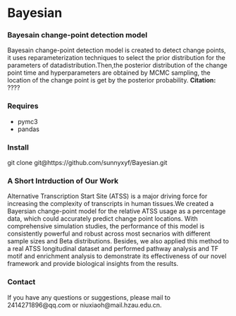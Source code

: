 # Bayesian
<h3>Bayesain change-point detection model</h3>
Bayesain change-point detection model  is created to detect change points, it  uses
reparameterization techniques to select the prior distribution for the parameters of 
datadistribution.Then,the posterior distribution of the change point time and hyperparameters
are obtained by MCMC sampling, the location of the change point is get by the posterior probability.
<strong>Citation:</strong> ????

<h3>Requires</h3>
<ul>
<li>pymc3</li>
<li>pandas</li>
</ul>
<h3>Install</h3>
git clone git@https://github.com/sunnyxyf/Bayesian.git
<h3>A Short Intrduction of Our Work</h3>
Alternative Transcription Start Site (ATSS) is a major driving force for increasing the complexity
of transcripts in human tissues.We created a Bayersian change-point model for the relative ATSS usage as a 
percentage data, which could accurately predict change point locations. With comprehensive simulation studies, 
the performance of this model is consistently powerful and robust across most secnarios with different sample
sizes and Beta distributions. Besides, we also applied this method to a real ATSS longitudinal dataset and performed
pathway analysis and TF motif and enrichment analysis to demonstrate its effectiveness of our novel framework and
provide biological insights from the results.

<h3>Contact</h3>
If you have any questions or suggestions, please mail to 2414271896@qq.com or niuxiaoh@mail.hzau.edu.cn.
